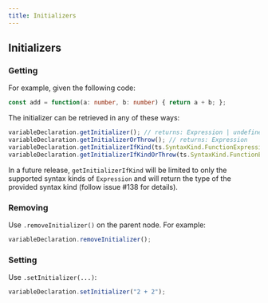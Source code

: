 ```yaml
---
title: Initializers
---
```


## Initializers

### Getting

For example, given the following code:

```typescript
const add = function(a: number, b: number) { return a + b; };
```

The initializer can be retrieved in any of these ways:

```typescript
variableDeclaration.getInitializer(); // returns: Expression | undefined
variableDeclaration.getInitializerOrThrow(); // returns: Expression
variableDeclaration.getInitializerIfKind(ts.SyntaxKind.FunctionExpression); // returns: Expression | undefined
variableDeclaration.getInitializerIfKindOrThrow(ts.SyntaxKind.FunctionExpression); // returns: Expression
```

In a future release, `getInitializerIfKind` will be limited to only the supported syntax kinds of `Expression` and will return the type of the provided syntax kind (follow issue #138 for details).

### Removing

Use `.removeInitializer()` on the parent node. For example:

```typescript
variableDeclaration.removeInitializer();
```

### Setting

Use `.setInitializer(...)`:

```typescript
variableDeclaration.setInitializer("2 + 2");
